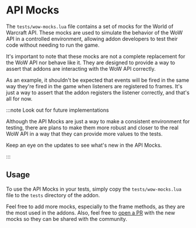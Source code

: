 # API Mocks

The `tests/wow-mocks.lua` file contains a set of mocks for the World of 
Warcraft API. These mocks are used to simulate the behavior of the WoW API in 
a controlled environment, allowing addon developers to test their code 
without needing to run the game.

It's important to note that these mocks are not a complete replacement for
the WoW API nor behave like it. They are designed to provide a way to assert
that addons are interacting with the WoW API correctly.

As an example, it shouldn't be expected that events will be fired in the same
way they're fired in the game when listeners are registered to frames. It's
just a way to assert that the addon registers the listener correctly, and 
that's all for now.

:::note Look out for future implementations

Although the API Mocks are just a way to make a consistent environment for
testing, there are plans to make them more robust and closer to the real
WoW API in a way that they can provide more values to the tests.

Keep an eye on the updates to see what's new in the API Mocks.

:::

## Usage

To use the API Mocks in your tests, simply copy the `tests/wow-mocks.lua` file
to the `tests` directory of the addon.

Feel free to add more mocks, especially to the frame methods, as they are
the most used in the addons. Also, feel free to [open a PR](https://github.com/adrianocastro189/stormwind-library/fork)
with the new mocks so they can be shared with the community.